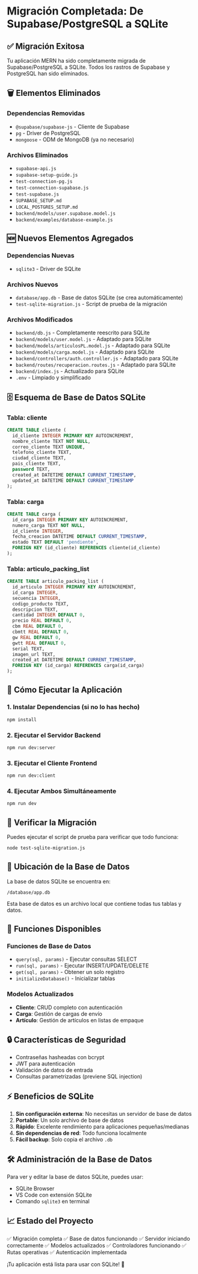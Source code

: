 # Migración Completada: De Supabase/PostgreSQL a SQLite

## ✅ Migración Exitosa

Tu aplicación MERN ha sido completamente migrada de Supabase/PostgreSQL a SQLite. Todos los rastros de Supabase y PostgreSQL han sido eliminados.

## 🗑️ Elementos Eliminados

### Dependencias Removidas
- `@supabase/supabase-js` - Cliente de Supabase
- `pg` - Driver de PostgreSQL  
- `mongoose` - ODM de MongoDB (ya no necesario)

### Archivos Eliminados
- `supabase-api.js`
- `supabase-setup-guide.js`
- `test-connection-pg.js`
- `test-connection-supabase.js`
- `test-supabase.js`
- `SUPABASE_SETUP.md`
- `LOCAL_POSTGRES_SETUP.md`
- `backend/models/user.supabase.model.js`
- `backend/examples/database-example.js`

## 🆕 Nuevos Elementos Agregados

### Dependencias Nuevas
- `sqlite3` - Driver de SQLite

### Archivos Nuevos
- `database/app.db` - Base de datos SQLite (se crea automáticamente)
- `test-sqlite-migration.js` - Script de prueba de la migración

### Archivos Modificados
- `backend/db.js` - Completamente reescrito para SQLite
- `backend/models/user.model.js` - Adaptado para SQLite
- `backend/models/articulosPL.model.js` - Adaptado para SQLite  
- `backend/models/carga.model.js` - Adaptado para SQLite
- `backend/controllers/auth.controller.js` - Adaptado para SQLite
- `backend/routes/recuperacion.routes.js` - Adaptado para SQLite
- `backend/index.js` - Actualizado para SQLite
- `.env` - Limpiado y simplificado

## 🗄️ Esquema de Base de Datos SQLite

### Tabla: cliente
```sql
CREATE TABLE cliente (
  id_cliente INTEGER PRIMARY KEY AUTOINCREMENT,
  nombre_cliente TEXT NOT NULL,
  correo_cliente TEXT UNIQUE,
  telefono_cliente TEXT,
  ciudad_cliente TEXT,
  pais_cliente TEXT,
  password TEXT,
  created_at DATETIME DEFAULT CURRENT_TIMESTAMP,
  updated_at DATETIME DEFAULT CURRENT_TIMESTAMP
);
```

### Tabla: carga
```sql
CREATE TABLE carga (
  id_carga INTEGER PRIMARY KEY AUTOINCREMENT,
  numero_carga TEXT NOT NULL,
  id_cliente INTEGER,
  fecha_creacion DATETIME DEFAULT CURRENT_TIMESTAMP,
  estado TEXT DEFAULT 'pendiente',
  FOREIGN KEY (id_cliente) REFERENCES cliente(id_cliente)
);
```

### Tabla: articulo_packing_list
```sql
CREATE TABLE articulo_packing_list (
  id_articulo INTEGER PRIMARY KEY AUTOINCREMENT,
  id_carga INTEGER,
  secuencia INTEGER,
  codigo_producto TEXT,
  descripcion TEXT,
  cantidad INTEGER DEFAULT 0,
  precio REAL DEFAULT 0,
  cbm REAL DEFAULT 0,
  cbmtt REAL DEFAULT 0,
  gw REAL DEFAULT 0,
  gwtt REAL DEFAULT 0,
  serial TEXT,
  imagen_url TEXT,
  created_at DATETIME DEFAULT CURRENT_TIMESTAMP,
  FOREIGN KEY (id_carga) REFERENCES carga(id_carga)
);
```

## 🚀 Cómo Ejecutar la Aplicación

### 1. Instalar Dependencias (si no lo has hecho)
```bash
npm install
```

### 2. Ejecutar el Servidor Backend
```bash
npm run dev:server
```

### 3. Ejecutar el Cliente Frontend
```bash
npm run dev:client
```

### 4. Ejecutar Ambos Simultáneamente
```bash
npm run dev
```

## 🧪 Verificar la Migración

Puedes ejecutar el script de prueba para verificar que todo funciona:

```bash
node test-sqlite-migration.js
```

## 📁 Ubicación de la Base de Datos

La base de datos SQLite se encuentra en:
```
/database/app.db
```

Esta base de datos es un archivo local que contiene todas tus tablas y datos.

## 🔧 Funciones Disponibles

### Funciones de Base de Datos
- `query(sql, params)` - Ejecutar consultas SELECT
- `run(sql, params)` - Ejecutar INSERT/UPDATE/DELETE  
- `get(sql, params)` - Obtener un solo registro
- `initializeDatabase()` - Inicializar tablas

### Modelos Actualizados
- **Cliente**: CRUD completo con autenticación
- **Carga**: Gestión de cargas de envío
- **Artículo**: Gestión de artículos en listas de empaque

## 🔒 Características de Seguridad

- Contraseñas hasheadas con bcrypt
- JWT para autenticación
- Validación de datos de entrada
- Consultas parametrizadas (previene SQL injection)

## ⚡ Beneficios de SQLite

1. **Sin configuración externa**: No necesitas un servidor de base de datos
2. **Portable**: Un solo archivo de base de datos
3. **Rápido**: Excelente rendimiento para aplicaciones pequeñas/medianas
4. **Sin dependencias de red**: Todo funciona localmente
5. **Fácil backup**: Solo copia el archivo `.db`

## 🛠️ Administración de la Base de Datos

Para ver y editar la base de datos SQLite, puedes usar:
- SQLite Browser
- VS Code con extensión SQLite
- Comando `sqlite3` en terminal

## 📈 Estado del Proyecto

✅ Migración completa
✅ Base de datos funcionando
✅ Servidor iniciando correctamente
✅ Modelos actualizados
✅ Controladores funcionando
✅ Rutas operativas
✅ Autenticación implementada

¡Tu aplicación está lista para usar con SQLite! 🎉
